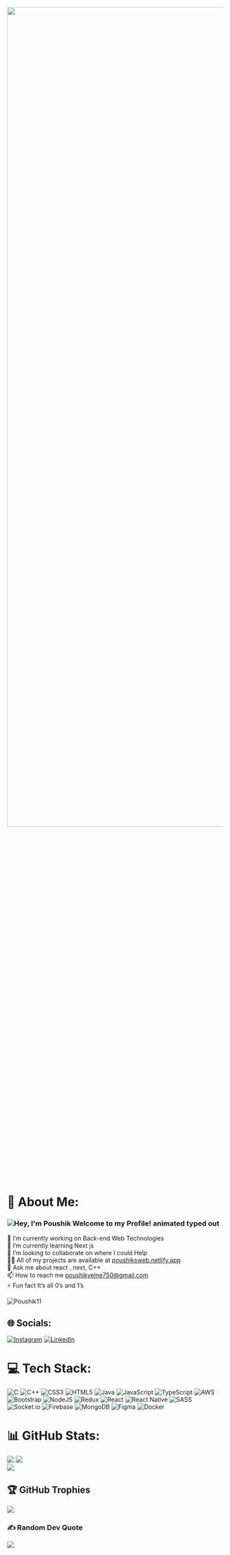 <img src="https://i.pinimg.com/originals/eb/50/87/eb50875a68b04b0480fa929af2c7547c.gif"  height="70%" width="700px" >

# 💫 About Me:
### <img src="https://readme-typing-svg.demolab.com?font=Operator+Mono&size=37&duration=2800&pause=2000&color=FAFAFA&center=true&vCenter=true&width=950&height=50&font-size=20&lines=Hey%2C+I'm+Poushik!" align="middle" alt="Hey, I'm Poushik Welcome to my Profile! animated typed out">
🔭 I’m currently working on Back-end Web Technologies<br> 🌱 I’m currently learning Next js<br> 👯 I’m looking to collaborate on where I could Help<br>👨‍💻 All of my projects are available at [poushiksweb.netlify.app](https://poushiksweb.netlify.app/)<br>💬 Ask me about react , next, C++<br>📫 How to reach me poushikyelne750@gmail.com<br>⚡  Fun fact It’s all 0’s and 1’s

<p align="left"> <img src="https://komarev.com/ghpvc/?username=Poushik11&label=Profile%20views&color=0e75b6&style=flat" alt="Poushik11" /> </p>

## 🌐 Socials:
[![Instagram](https://img.shields.io/badge/Instagram-%23E4405F.svg?logo=Instagram&logoColor=white)](https://instagram.com/poushik_yelne) [![LinkedIn](https://img.shields.io/badge/LinkedIn-%230077B5.svg?logo=linkedin&logoColor=white)](https://www.linkedin.com/in/poushik-yelne-b846a7228/) 

# 💻 Tech Stack:
![C](https://img.shields.io/badge/c-%2300599C.svg?style=for-the-badge&logo=c&logoColor=white) ![C++](https://img.shields.io/badge/c++-%2300599C.svg?style=for-the-badge&logo=c%2B%2B&logoColor=white) ![CSS3](https://img.shields.io/badge/css3-%231572B6.svg?style=for-the-badge&logo=css3&logoColor=white) ![HTML5](https://img.shields.io/badge/html5-%23E34F26.svg?style=for-the-badge&logo=html5&logoColor=white) ![Java](https://img.shields.io/badge/java-%23ED8B00.svg?style=for-the-badge&logo=openjdk&logoColor=white) ![JavaScript](https://img.shields.io/badge/javascript-%23323330.svg?style=for-the-badge&logo=javascript&logoColor=%23F7DF1E) ![TypeScript](https://img.shields.io/badge/typescript-%23007ACC.svg?style=for-the-badge&logo=typescript&logoColor=white) ![AWS](https://img.shields.io/badge/AWS-%23FF9900.svg?style=for-the-badge&logo=amazon-aws&logoColor=white) ![Bootstrap](https://img.shields.io/badge/bootstrap-%238511FA.svg?style=for-the-badge&logo=bootstrap&logoColor=white) ![NodeJS](https://img.shields.io/badge/node.js-6DA55F?style=for-the-badge&logo=node.js&logoColor=white) ![Redux](https://img.shields.io/badge/redux-%23593d88.svg?style=for-the-badge&logo=redux&logoColor=white) ![React](https://img.shields.io/badge/react-%2320232a.svg?style=for-the-badge&logo=react&logoColor=%2361DAFB) ![React Native](https://img.shields.io/badge/react_native-%2320232a.svg?style=for-the-badge&logo=react&logoColor=%2361DAFB) ![SASS](https://img.shields.io/badge/SASS-hotpink.svg?style=for-the-badge&logo=SASS&logoColor=white) ![Socket.io](https://img.shields.io/badge/Socket.io-black?style=for-the-badge&logo=socket.io&badgeColor=010101) ![Firebase](https://img.shields.io/badge/Firebase-039BE5?style=for-the-badge&logo=Firebase&logoColor=white) ![MongoDB](https://img.shields.io/badge/MongoDB-%234ea94b.svg?style=for-the-badge&logo=mongodb&logoColor=white) ![Figma](https://img.shields.io/badge/figma-%23F24E1E.svg?style=for-the-badge&logo=figma&logoColor=white) ![Docker](https://img.shields.io/badge/docker-%230db7ed.svg?style=for-the-badge&logo=docker&logoColor=white)
# 📊 GitHub Stats:
![](https://github-readme-stats.vercel.app/api?username=Poushik11&theme=gotham&hide_border=false&include_all_commits=true&count_private=true)
![](https://github-readme-streak-stats.herokuapp.com/?user=Poushik11&theme=gotham&hide_border=false&count_private=true)<br/>
![](https://github-readme-stats.vercel.app/api/top-langs/?username=Poushik11&theme=gotham&hide_border=false&include_all_commits=true&count_private=true&layout=compact)

## 🏆 GitHub Trophies
![](https://github-profile-trophy.vercel.app/?username=Poushik11&theme=tokyonight&no-frame=true&no-bg=false&margin-w=4)

### ✍️ Random Dev Quote
![](https://quotes-github-readme.vercel.app/api?type=vetical&theme=dark)

